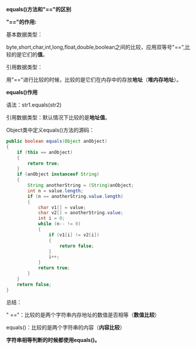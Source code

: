 **equals()方法和"=="的区别**

**"=="的作用:**

基本数据类型：

byte,short,char,int,long,float,double,boolean之间的比较，应用双等号"==",比较的是它们的**值**。

引用数据类型：

用"=="进行比较的时候，比较的是它们在内存中的存放**地址**（**堆内存地址**）。

**equals()作用**

语法：str1.equals(str2)

引用数据类型：默认情况下比较的是**地址值**。

Object类中定义equals()方法的源码：

```java
public boolean equals(Object anObject) 
{
    if (this == anObject) 
    {
        return true;
    }
    if (anObject instanceof String) 
    {
        String anotherString = (String)anObject;
        int n = value.length;
        if (n == anotherString.value.length) 
        {
            char v1[] = value;
            char v2[] = anotherString.value;
            int i = 0;
            while (n-- != 0) 
            {
                if (v1[i] != v2[i])
                {    
                    return false;
                }
                i++;
            }
            return true;
        }
    }
    return false;
}
```

总结：

" =="：比较的是两个字符串内存地址的数值是否相等（**数值比较**）

 equals()：比较的是两个字符串的内容（**内容比较**）

**字符串相等判断的时候都使用equals()。**